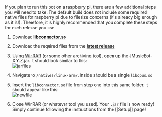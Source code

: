 If you plan to run this bot on a raspberry pi, there are a few additional steps you will need to take. The default build does not include some required native files for raspberry pi due to filesize concerns (it's already big enough as it is!). Therefore, it is highly recommended that you complete these steps for each release you use.

1. Download **[libconnector.so](https://cdn.discordapp.com/attachments/154460214769221632/314942913870168064/libconnector.so)**

2. Download the required files from the **[latest release](https://github.com/jagrosh/MusicBot/releases/latest)**

3. Using [WinRAR](http://www.rarlab.com/download.htm) (or some other archiving tool), open up the JMusicBot-X.Y.Z.jar. It should look similar to this:<br>
![jarfiles](http://i.imgur.com/aWrWv0i.png)

4. Navigate to `/natives/linux-arm/`. Inside should be a single `libopus.so`

5. Insert the `libconnector.so` file from step one into this same folder. It should appear like this:<br>
![newfile](http://i.imgur.com/SiNXFC3.png)

6. Close WinRAR (or whatever tool you used). Your `.jar` file is now ready! Simply continue following the instructions from the [[Setup]] page!